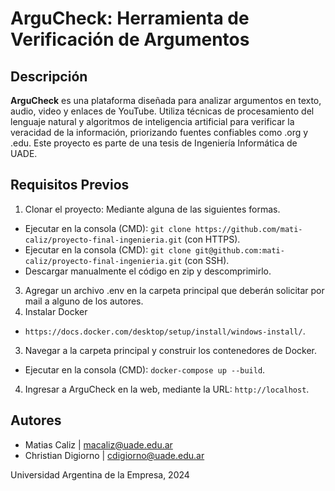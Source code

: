# ArguCheck: Herramienta de Verificación de Argumentos
## Descripción
**ArguCheck** es una plataforma diseñada para analizar argumentos en texto, audio, video y enlaces de YouTube. Utiliza técnicas de procesamiento del lenguaje natural y algoritmos de inteligencia artificial para verificar la veracidad de la información, priorizando fuentes confiables como .org y .edu. Este proyecto es parte de una tesis de Ingeniería Informática de UADE.
## Requisitos Previos
1) Clonar el proyecto: Mediante alguna de las siguientes formas.  
  - Ejecutar en la consola (CMD): ```git clone https://github.com/mati-caliz/proyecto-final-ingenieria.git``` (con HTTPS).
  - Ejecutar en la consola (CMD): ```git clone git@github.com:mati-caliz/proyecto-final-ingenieria.git``` (con SSH).
  - Descargar manualmente el código en zip y descomprimirlo.
3) Agregar un archivo .env en la carpeta principal que deberán solicitar por mail a alguno de los autores.
2) Instalar Docker
  - ```https://docs.docker.com/desktop/setup/install/windows-install/```.
3) Navegar a la carpeta principal y construir los contenedores de Docker.
  - Ejecutar en la consola (CMD): ```docker-compose up --build```.
4) Ingresar a ArguCheck en la web, mediante la URL: ```http://localhost```.
## Autores
- Matias Caliz | macaliz@uade.edu.ar
- Christian Digiorno | cdigiorno@uade.edu.ar

  
Universidad Argentina de la Empresa, 2024
